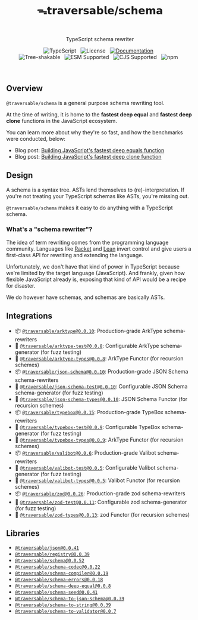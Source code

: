 <br>
<h1 align="center">ᯓ𝘁𝗿𝗮𝘃𝗲𝗿𝘀𝗮𝗯𝗹𝗲/𝘀𝗰𝗵𝗲𝗺𝗮</h1>
<br>

<p align="center">TypeScript schema rewriter</p>

<div align="center">
  <img alt="TypeScript" src="https://img.shields.io/badge/TypeScript-5.5%2B-blue?style=flat-square&logo=TypeScript&logoColor=4a9cf6">
  &nbsp;
  <img alt="License" src="https://img.shields.io/static/v1?label=Hippocratic%20License&message=HL3&labelColor=59636e&color=838a93">
  &nbsp;
  <a href="https://traversable.github.io/schema/"><img src="https://img.shields.io/badge/Documentation-4fb3f5.svg" alt="Documentation" /></a>
  &nbsp;
</div>

<div align="center">
  <!-- <img alt="npm bundle size (scoped)" src="https://img.shields.io/bundlephobia/minzip/%40traversable/schema?style=flat-square&label=size">
  &nbsp; -->
  <img alt="Tree-shakable" src="https://img.shields.io/badge/%F0%9F%8C%B2-tree--shakeable-6d7cff?labelColor=white">
  &nbsp;
  <img alt="ESM Supported" src="https://img.shields.io/badge/ESM-supported-6d7cff?style=flat-square&logo=JavaScript">
  &nbsp;
  <img alt="CJS Supported" src="https://img.shields.io/badge/CJS-supported-6d7cff?style=flat-square&logo=Node.JS">
  &nbsp;
  <img alt="npm" src="https://img.shields.io/npm/dt/@traversable/registry?style=flat-square&color=brightgreen">
  &nbsp;
</div>
<br />

<br />

## Overview

`@traversable/schema` is a general purpose schema rewriting tool.

At the time of writing, it is home to the **fastest deep equal** and **fastest deep clone** functions in the JavaScript ecosystem.

You can learn more about why they're so fast, and how the benchmarks were conducted, below:

<ul>
  <li>Blog post: <a href="https://dev.to/ahrjarrett/how-i-built-javascripts-fastest-deep-equals-function-51n8" target="_blank">Building JavaScript's fastest deep equals function</a></li>
  <li>Blog post: <a href="https://dev.to/ahrjarrett/how-i-built-javascripts-fastest-deep-clone-function-5fe0" target="_blank">Building JavaScript's fastest deep clone function</a></li>
</ul>

## Design

A schema is a syntax tree. ASTs lend themselves to (re)-interpretation. If you're not treating your TypeScript schemas like ASTs, you're missing out.

`@traversable/schema` makes it easy to do anything with a TypeScript schema.

### What's a "schema rewriter"?

The idea of term rewriting comes from the programming language community. Languages like [Racket](https://planet.racket-lang.org/package-source/samsergey/rewrite.plt/1/0/planet-docs/manual/index.html) and [Lean](https://lean-lang.org/doc/reference/latest/The-Simplifier/Rewrite-Rules/) invert control and give users a first-class API for rewriting and extending the language.

Unfortunately, we don't have that kind of power in TypeScript because we're limited by the target language (JavaScript). And frankly, given how flexible JavaScript already is, exposing that kind of API would be a recipe for disaster.

We do however have schemas, and schemas are basically ASTs.

## Integrations

<ul>
  <li>📦 <a href="https://github.com/traversable/schema/tree/main/packages/arktype"><code>@traversable/arktype@0.0.10</code></a>: Production-grade ArkType schema-rewriters</li>
  <li>🔬 <a href="https://github.com/traversable/schema/tree/main/packages/arktype-test"><code>@traversable/arktype-test@0.0.8</code></a>: Configurable ArkType schema-generator (for fuzz testing)</li>
  <li>🌳 <a href="https://github.com/traversable/schema/tree/main/packages/arktype-types"><code>@traversable/arktype-types@0.0.8</code></a>: ArkType Functor (for recursion schemes)</a></li>
  <li>📦 <a href="https://github.com/traversable/schema/tree/main/packages/json-schema"><code>@traversable/json-schema@0.0.10</code></a>: Production-grade JSON Schema schema-rewriters</li>
  <li>🔬 <a href="https://github.com/traversable/schema/tree/main/packages/json-schema-test"><code>@traversable/json-schema-test@0.0.10</code></a>: Configurable JSON Schema schema-generator (for fuzz testing)</li>
  <li>🌳 <a href="https://github.com/traversable/schema/tree/main/packages/json-schema-types"><code>@traversable/json-schema-types@0.0.10</code></a>: JSON Schema Functor (for recursion schemes)</a></li>
  <li>📦 <a href="https://github.com/traversable/schema/tree/main/packages/typebox"><code>@traversable/typebox@0.0.15</code></a>: Production-grade TypeBox schema-rewriters</li>
  <li>🔬 <a href="https://github.com/traversable/schema/tree/main/packages/typebox-test"><code>@traversable/typebox-test@0.0.9</code></a>: Configurable TypeBox schema-generator (for fuzz testing)</li>
  <li>🌳 <a href="https://github.com/traversable/schema/tree/main/packages/typebox-types"><code>@traversable/typebox-types@0.0.9</code></a>: ArkType Functor (for recursion schemes)</a></li>
  <li>📦 <a href="https://github.com/traversable/schema/tree/main/packages/valibot"><code>@traversable/valibot@0.0.6</code></a>: Production-grade Valibot schema-rewriters</li>
  <li>🔬 <a href="https://github.com/traversable/schema/tree/main/packages/valibot-test"><code>@traversable/valibot-test@0.0.5</code></a>: Configurable Valibot schema-generator (for fuzz testing)</li>
  <li>🌳 <a href="https://github.com/traversable/schema/tree/main/packages/valibot-types"><code>@traversable/valibot-types@0.0.5</code></a>: Valibot Functor (for recursion schemes)</a></li>
  <li>📦 <a href="https://github.com/traversable/schema/tree/main/packages/zod"><code>@traversable/zod@0.0.26</code></a>: Production-grade zod schema-rewriters</li>
  <li>🔬 <a href="https://github.com/traversable/schema/tree/main/packages/zod-test"><code>@traversable/zod-test@0.0.11</code></a>: Configurable zod schema-generator (for fuzz testing)</li>
  <li>🌳 <a href="https://github.com/traversable/schema/tree/main/packages/zod-types"><code>@traversable/zod-types@0.0.13</code></a>: zod Functor (for recursion schemes)</a></li>
</ul>

## Libraries

<ul>
  <li><a href="https://github.com/traversable/schema/tree/main/packages/json"><code>@traversable/json@0.0.41</code></a></li>
  <li><a href="https://github.com/traversable/schema/tree/main/packages/registry"><code>@traversable/registry@0.0.39</code></a></li>
  <li><a href="https://github.com/traversable/schema/tree/main/packages/schema"><code>@traversable/schema@0.0.52</code></a></li>
  <li><a href="https://github.com/traversable/schema/tree/main/packages/schema-codec"><code>@traversable/schema-codec@0.0.22</code></a></li>
  <li><a href="https://github.com/traversable/schema/tree/main/packages/schema-compiler"><code>@traversable/schema-compiler@0.0.19</code></a></li>
  <li><a href="https://github.com/traversable/schema/tree/main/packages/schema-errors"><code>@traversable/schema-errors@0.0.18</code></a></li>
  <li><a href="https://github.com/traversable/schema/tree/main/packages/schema-deep-equal"><code>@traversable/schema-deep-equal@0.0.8</code></a></li>
  <li><a href="https://github.com/traversable/schema/tree/main/packages/schema-seed"><code>@traversable/schema-seed@0.0.41</code></a></li>
  <li><a href="https://github.com/traversable/schema/tree/main/packages/schema-to-json-schema"><code>@traversable/schema-to-json-schema@0.0.39</code></a></li>
  <li><a href="https://github.com/traversable/schema/tree/main/packages/schema-to-string"><code>@traversable/schema-to-string@0.0.39</code></a></li>
  <li><a href="https://github.com/traversable/schema/tree/main/packages/schema-to-validator"><code>@traversable/schema-to-validator@0.0.7</code></a></li>
</ul>
